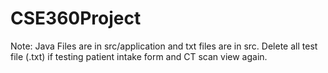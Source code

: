 # CSE360Project
Note: Java Files are in src/application and txt files are in src. Delete all test file (.txt) if testing patient intake form and CT scan view again.

